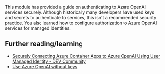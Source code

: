 This module has provided a guide on authenticating to Azure OpenAI services securely. Although historically many developers have used keys and secrets to authenticate to services, this isn't a recommended security practice. You also learned how to configure authorization to Azure OpenAI services for managed identities. 

## Further reading/learning

- [Securely Connecting Azure Container Apps to Azure OpenAI Using User Managed Identity - DEV Community](https://dev.to/azure/securely-connecting-azure-container-apps-to-azure-openai-using-user-managed-identity-3369)
- [Use Azure OpenAI without keys](/azure/developer/ai/passwordless-connections)

